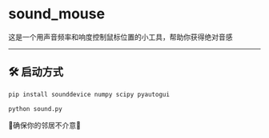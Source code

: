 # sound_mouse
这是一个用声音频率和响度控制鼠标位置的小工具，帮助你获得绝对音感

---

## 🛠️ 启动方式
```bash
pip install sounddevice numpy scipy pyautogui

python sound.py
```

🚨确保你的邻居不介意🚨
